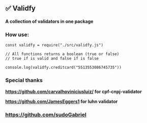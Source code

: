## ✅ Validfy

#### A collection of validators in one package

### How use:

```
const validfy = require("./src/validfy.js")

// All functions returns a boolean (true or false)
// true if is valid and false if is false

console.log(validfy.creditcard("5513553086745735")) 
```

### Special thanks

**https://github.com/carvalhoviniciusluiz/ for cpf-cnpj-validator**

**https://github.com/JamesEggers1 for luhn validator**

### https://github.com/sudoGabriel
